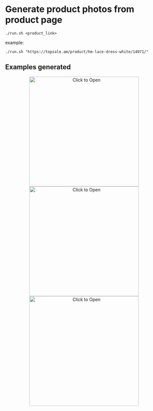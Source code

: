 # Generate product photos from product page

```shell script
./run.sh <product_link>
```
example:
```shell script
./run.sh "https://topsale.am/product/hm-lace-dress-white/14971/"
```

## Examples generated
<p align="center">
  <img src="examples/846e6ff61e4a9a558f7eMust_Haves_Emblem_Tee_White_ED7272_21_model.png" height="350" width="350" title="Click to Open">
  <img src="examples/bf8662ce483d96871fb4Untitled-1.png" height="350" width="350" title="Click to Open">
  <img src="examples/106368865_2384585271841445_6638484179430715958_n.png" height="350" width="350" title="Click to Open">
</p>
